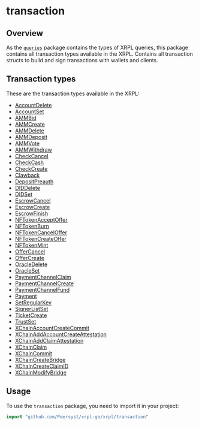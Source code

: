 # transaction

## Overview

As the [`queries`](/docs/xrpl/queries) package contains the types of XRPL queries, this package contains all transaction types available in the XRPL. Contains all transaction structs to build and sign transactions with wallets and clients.

## Transaction types

These are the transaction types available in the XRPL:

- [AccountDelete](https://xrpl.org/docs/references/protocol/transactions/types/accountdelete)
- [AccountSet](https://xrpl.org/docs/references/protocol/transactions/types/accountset)
- [AMMBid](https://xrpl.org/docs/references/protocol/transactions/types/ammbid)
- [AMMCreate](https://xrpl.org/docs/references/protocol/transactions/types/ammcreate)
- [AMMDelete](https://xrpl.org/docs/references/protocol/transactions/types/ammdelete)
- [AMMDeposit](https://xrpl.org/docs/references/protocol/transactions/types/ammdeposit)
- [AMMVote](https://xrpl.org/docs/references/protocol/transactions/types/ammvote)
- [AMMWithdraw](https://xrpl.org/docs/references/protocol/transactions/types/ammwithdraw)
- [CheckCancel](https://xrpl.org/docs/references/protocol/transactions/types/checkcancel)
- [CheckCash](https://xrpl.org/docs/references/protocol/transactions/types/checkcash)
- [CheckCreate](https://xrpl.org/docs/references/protocol/transactions/types/checkcreate)
- [Clawback](https://xrpl.org/docs/references/protocol/transactions/types/clawback)
- [DepositPreauth](https://xrpl.org/docs/references/protocol/transactions/types/depositpreauth)
- [DIDDelete](https://xrpl.org/docs/references/protocol/transactions/types/diddelete)
- [DIDSet](https://xrpl.org/docs/references/protocol/transactions/types/didset)
- [EscrowCancel](https://xrpl.org/docs/references/protocol/transactions/types/escrowcancel)
- [EscrowCreate](https://xrpl.org/docs/references/protocol/transactions/types/escrowcreate)
- [EscrowFinish](https://xrpl.org/docs/references/protocol/transactions/types/escrowfinish)
- [NFTokenAcceptOffer](https://xrpl.org/docs/references/protocol/transactions/types/nftokenacceptoffer)
- [NFTokenBurn](https://xrpl.org/docs/references/protocol/transactions/types/nftokenburn)
- [NFTokenCancelOffer](https://xrpl.org/docs/references/protocol/transactions/types/nftokencanceloffer)
- [NFTokenCreateOffer](https://xrpl.org/docs/references/protocol/transactions/types/nftokencreateoffer)
- [NFTokenMint](https://xrpl.org/docs/references/protocol/transactions/types/nftokenmint)
- [OfferCancel](https://xrpl.org/docs/references/protocol/transactions/types/offercancel)
- [OfferCreate](https://xrpl.org/docs/references/protocol/transactions/types/offercreate)
- [OracleDelete](https://xrpl.org/docs/references/protocol/transactions/types/oracledelete)
- [OracleSet](https://xrpl.org/docs/references/protocol/transactions/types/oracleset)
- [PaymentChannelClaim](https://xrpl.org/docs/references/protocol/transactions/types/paymentchannelclaim)
- [PaymentChannelCreate](https://xrpl.org/docs/references/protocol/transactions/types/paymentchannelcreate)
- [PaymentChannelFund](https://xrpl.org/docs/references/protocol/transactions/types/paymentchannelfund)
- [Payment](https://xrpl.org/docs/references/protocol/transactions/types/payment)
- [SetRegularKey](https://xrpl.org/docs/references/protocol/transactions/types/setregularkey)
- [SignerListSet](https://xrpl.org/docs/references/protocol/transactions/types/signerlistset)
- [TicketCreate](https://xrpl.org/docs/references/protocol/transactions/types/ticketcreate)
- [TrustSet](https://xrpl.org/docs/references/protocol/transactions/types/trustset)
- [XChainAccountCreateCommit](https://xrpl.org/docs/references/protocol/transactions/types/xchainaccountcreatecommit)
- [XChainAddAccountCreateAttestation](https://xrpl.org/docs/references/protocol/transactions/types/xchainaddaccountcreateattestation)
- [XChainAddClaimAttestation](https://xrpl.org/docs/references/protocol/transactions/types/xchainaddclaimattestation)
- [XChainClaim](https://xrpl.org/docs/references/protocol/transactions/types/xchainclaim)
- [XChainCommit](https://xrpl.org/docs/references/protocol/transactions/types/xchaincommit)
- [XChainCreateBridge](https://xrpl.org/docs/references/protocol/transactions/types/xchaincreatebridge)
- [XChainCreateClaimID](https://xrpl.org/docs/references/protocol/transactions/types/xchaincreateclaimid)
- [XChainModifyBridge](https://xrpl.org/docs/references/protocol/transactions/types/xchainmodifybridge)

## Usage

To use the `transaction` package, you need to import it in your project:

```go
import "github.com/Peersyst/xrpl-go/xrpl/transaction"
```